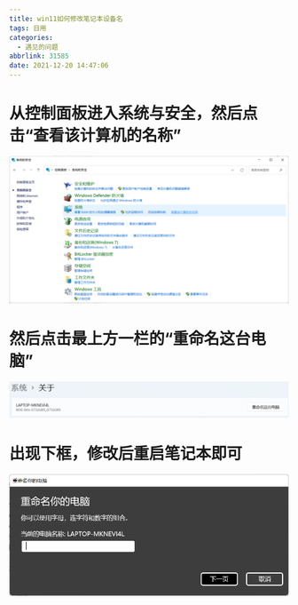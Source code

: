 ```yaml
---
title: win11如何修改笔记本设备名
tags: 日用
categories:
  - 遇见的问题
abbrlink: 31585
date: 2021-12-20 14:47:06
---
```


# 从控制面板进入系统与安全，然后点击“查看该计算机的名称”  
![1](win11如何修改笔记本设备名/1.png)

# 然后点击最上方一栏的“重命名这台电脑”
![2](win11如何修改笔记本设备名/2.png)

# 出现下框，修改后重启笔记本即可
![3](win11如何修改笔记本设备名/3.png)